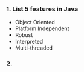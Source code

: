 ### 1. List 5 features in Java

* Object Oriented
* Platform Independent
* Robust
* Interpreted
* Multi-threaded

### 2.

